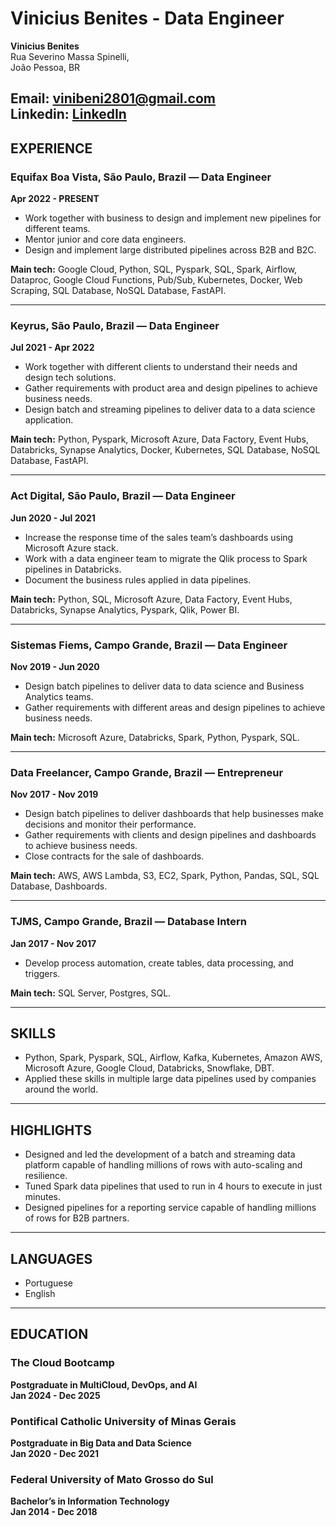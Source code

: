 # Vinicius Benites - Data Engineer

**Vinicius Benites**  
Rua Severino Massa Spinelli,  
João Pessoa, BR  

**Email:** [vinibeni2801@gmail.com](mailto:vinibeni2801@gmail.com)  
**Linkedin:** [LinkedIn](https://www.linkedin.com/in/vinicius-benites-3703b71a4/)  
---

## EXPERIENCE

### Equifax Boa Vista, São Paulo, Brazil — Data Engineer  
**Apr 2022 - PRESENT**  
- Work together with business to design and implement new pipelines for different teams.  
- Mentor junior and core data engineers.  
- Design and implement large distributed pipelines across B2B and B2C.  

**Main tech:** Google Cloud, Python, SQL, Pyspark, SQL, Spark, Airflow, Dataproc, Google Cloud Functions, Pub/Sub, Kubernetes, Docker, Web Scraping, SQL Database, NoSQL Database, FastAPI.  

---

### Keyrus, São Paulo, Brazil — Data Engineer  
**Jul 2021 - Apr 2022**  
- Work together with different clients to understand their needs and design tech solutions.  
- Gather requirements with product area and design pipelines to achieve business needs.  
- Design batch and streaming pipelines to deliver data to a data science application.  

**Main tech:** Python, Pyspark, Microsoft Azure, Data Factory, Event Hubs, Databricks, Synapse Analytics, Docker, Kubernetes, SQL Database, NoSQL Database, FastAPI.  

---

### Act Digital, São Paulo, Brazil — Data Engineer  
**Jun 2020 - Jul 2021**  
- Increase the response time of the sales team’s dashboards using Microsoft Azure stack.  
- Work with a data engineer team to migrate the Qlik process to Spark pipelines in Databricks.  
- Document the business rules applied in data pipelines.  

**Main tech:** Python, SQL, Microsoft Azure, Data Factory, Event Hubs, Databricks, Synapse Analytics, Pyspark, Qlik, Power BI.  

---

### Sistemas Fiems, Campo Grande, Brazil — Data Engineer  
**Nov 2019 - Jun 2020**  
- Design batch pipelines to deliver data to data science and Business Analytics teams.  
- Gather requirements with different areas and design pipelines to achieve business needs.  

**Main tech:** Microsoft Azure, Databricks, Spark, Python, Pyspark, SQL.  

---

### Data Freelancer, Campo Grande, Brazil — Entrepreneur  
**Nov 2017 - Nov 2019**  
- Design batch pipelines to deliver dashboards that help businesses make decisions and monitor their performance.  
- Gather requirements with clients and design pipelines and dashboards to achieve business needs.  
- Close contracts for the sale of dashboards.  

**Main tech:** AWS, AWS Lambda, S3, EC2, Spark, Python, Pandas, SQL, SQL Database, Dashboards.  

---

### TJMS, Campo Grande, Brazil — Database Intern  
**Jan 2017 - Nov 2017**  
- Develop process automation, create tables, data processing, and triggers.  

**Main tech:** SQL Server, Postgres, SQL.  

---

## SKILLS

- Python, Spark, Pyspark, SQL, Airflow, Kafka, Kubernetes, Amazon AWS, Microsoft Azure, Google Cloud, Databricks, Snowflake, DBT.  
- Applied these skills in multiple large data pipelines used by companies around the world.  

---

## HIGHLIGHTS

- Designed and led the development of a batch and streaming data platform capable of handling millions of rows with auto-scaling and resilience.  
- Tuned Spark data pipelines that used to run in 4 hours to execute in just minutes.  
- Designed pipelines for a reporting service capable of handling millions of rows for B2B partners.  

---

## LANGUAGES

- Portuguese  
- English  

---

## EDUCATION

### The Cloud Bootcamp  
**Postgraduate in MultiCloud, DevOps, and AI**  
**Jan 2024 - Dec 2025**  

### Pontifical Catholic University of Minas Gerais  
**Postgraduate in Big Data and Data Science**  
**Jan 2020 - Dec 2021**  

### Federal University of Mato Grosso do Sul  
**Bachelor’s in Information Technology**  
**Jan 2014 - Dec 2018**  
